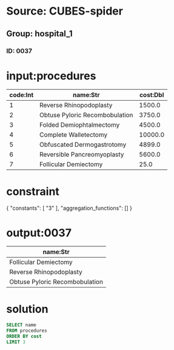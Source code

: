 # Source: CUBES-spider
## Group: hospital_1
### ID: 0037

# input:procedures

| code:Int | name:Str | cost:Dbl |
|---|---|---|
| 1 | Reverse Rhinopodoplasty | 1500.0 |
| 2 | Obtuse Pyloric Recombobulation | 3750.0 |
| 3 | Folded Demiophtalmectomy | 4500.0 |
| 4 | Complete Walletectomy | 10000.0 |
| 5 | Obfuscated Dermogastrotomy | 4899.0 |
| 6 | Reversible Pancreomyoplasty | 5600.0 |
| 7 | Follicular Demiectomy | 25.0 |

# constraint

{
  "constants": [
    "3"
  ],
  "aggregation_functions": []
}

# output:0037

| name:Str |
|---|
| Follicular Demiectomy |
| Reverse Rhinopodoplasty |
| Obtuse Pyloric Recombobulation |

# solution

```sql
SELECT name
FROM procedures
ORDER BY cost
LIMIT 3
```
